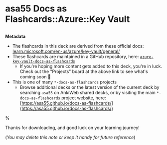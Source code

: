 # asa55 Docs as Flashcards::Azure::Key Vault

##

**Metadata**

- The flashcards in this deck are derived from these official docs: [learn.microsoft.com/en-us/azure/key-vault/general/](https://learn.microsoft.com/en-us/azure/key-vault/general/)
- These flashcards are maintained in a GitHub repository, here: [`azure-key-vault-docs-as-flashcards`](https://github.com/asa55/azure-key-vault-docs-as-flashcards)
  - If you're hoping more content gets added to this deck, you're in luck. Check out the "Projects" board at the above link to see what's coming soon 🚀
- This is one of many `*-docs-as-flashcards` projects
  - Browse additional decks or the latest version of the current deck by searching `asa55` on AnkiWeb shared decks, or by visiting the main `*-docs-as-flashcards` project website, here: [https://asa55.github.io/docs-as-flashcards/](https://asa55.github.io/docs-as-flashcards/)

%

Thanks for downloading, and good luck on your learning journey!

(_You may delete this note or keep it handy for future reference_)
